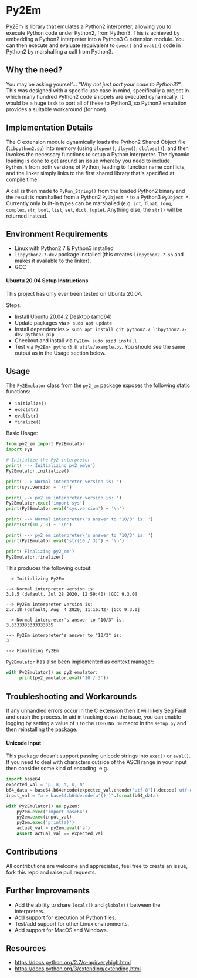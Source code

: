 # Py2Em
Py2Em is library that emulates a Python2 interpreter, allowing you to execute Python code under 
Python2, from Python3. This is achieved by embedding a Python2 interpreter into a Python3 C extension module.
You can then execute and evaluate (equivalent to ```exec()``` and ```eval()```) code in Python2 by marshalling a 
call from Python3.

## Why the need?
You may be asking yourself... *"Why not just port your code to Python3?"*. This was designed with a specific use case in
mind, specifically a project in which many hundred Python2 code snippets are executed dynamically. It would be a huge 
task to port all of these to Python3, so Python2 emulation provides a suitable workaround (for now).

## Implementation Details
The C extension module dynamically loads the Python2 Shared Object file (```libpython2.so```) into memory (using 
```dlopen()```, ```dlsym()```, ```dlclose()```), and then invokes the necessary functions to setup a Python interpreter. 
The dynamic loading is done to get around an issue whereby you need to include ```Python.h``` from both versions of Python, 
leading to function name conflicts, and the linker simply links to the first shared library that's specified at compile time.

A call is then made to ```PyRun_String()``` from the loaded Python2 binary and the result is marshalled from a Python2 
```PyObject *``` to a Python3 ```PyObject *```.  
Currently only built-in types can be marshalled (e.g. ```int```, ```float```, ```long```, ```complex```, ```str```, 
```bool```, ```list```, ```set```, ```dict```, ```tuple```). Anything else, the ```str()``` will be returned instead.

## Environment Requirements
* Linux with Python2.7 & Python3 installed
* ```libpython2.7-dev``` package installed (this creates ```libpython2.7.so``` and makes it available to the linker).
* GCC

#### Ubuntu 20.04 Setup Instructions
This project has only ever been tested on Ubuntu 20.04.

Steps:
* Install [Ubuntu 20.04.2 Desktop (amd64)](http://old-releases.ubuntu.com/releases/focal/ubuntu-20.04.2-desktop-amd64.iso)
* Update packages via ```> sudo apt update```
* Install dependencies ```> sudo apt install git python2.7 libpython2.7-dev python3-pip```
* Checkout and install via ```Py2Em> sudo pip3 install .```
* Test via ```Py2Em> python3.8 utils/example.py```. You should see the same output as in the Usage section below.

## Usage
The ```Py2Emulator``` class from the ```py2_em``` package exposes the following static functions:
* ```initialize()```
* ```exec(str)```
* ```eval(str)```
* ```finalize()```

Basic Usage:
```python
from py2_em import Py2Emulator
import sys

# Initialize the Py2 interpreter
print('--> Initializing py2_em\n')
Py2Emulator.initialize()

print('--> Normal interpreter version is: ')
print(sys.version + '\n')

print('--> py2_em interpreter version is: ')
Py2Emulator.exec('import sys')
print(Py2Emulator.eval('sys.version') + '\n')

print('--> Normal interpreter\'s answer to "10/3" is: ')
print(str(10 / 3) + '\n')

print('--> py2_em interpreter\'s answer to "10/3" is: ')
print(Py2Emulator.eval('str(10 / 3)') + '\n')

print('Finalizing py2_em')
Py2Emulator.finalize()

```
This produces the following output:

```
--> Initializing Py2Em

--> Normal interpreter version is: 
3.8.5 (default, Jul 28 2020, 12:59:40) [GCC 9.3.0]

--> Py2Em interpreter version is: 
2.7.18 (default, Aug  4 2020, 11:16:42) [GCC 9.3.0]

--> Normal interpreter's answer to "10/3" is: 
3.3333333333333335

--> Py2Em interpreter's answer to "10/3" is: 
3

--> Finalizing Py2Em
```

```Py2Emulator``` has also been implemented as context manager:
```python
with Py2Emulator() as py2_emulator:
     print(py2_emulator.eval('10 / 3'))
```

## Troubleshooting and Workarounds
If any unhandled errors occur in the C extension then it will likely Seg Fault and crash the process. 
In aid in tracking down the issue, you can enable logging by setting a value of ```1``` to the ```LOGGING_ON``` macro
in the ```setup.py``` and then reinstalling the package.

#### Unicode Input
This package doesn't support passing unicode strings into ```exec()``` or ```eval()```. 
If you need to deal with characters outside of the ASCII range in your input then consider some kind of encoding. e.g.

```python
import base64
expected_val = 'µ, ж, з, к, л'
b64_data = base64.b64encode(expected_val.encode('utf-8')).decode('utf-8')
input_val = "a = base64.b64decode(u'{}')".format(b64_data)

with Py2Emulator() as py2em:
    py2em.exec("import base64")
    py2em.exec(input_val)
    py2em.exec('print(a)')
    actual_val = py2em.eval('a')
    assert actual_val == expected_val
```

## Contributions
All contributions are welcome and appreciated, feel free to create an issue, fork this repo and raise pull requests.

## Further Improvements
* Add the ability to share ```locals()``` and ```globals()``` between the interpreters.
* Add support for execution of Python files.
* Test/add support for other Linux environments.
* Add support for MacOS and Windows.

## Resources
* https://docs.python.org/2.7/c-api/veryhigh.html
* https://docs.python.org/3/extending/extending.html